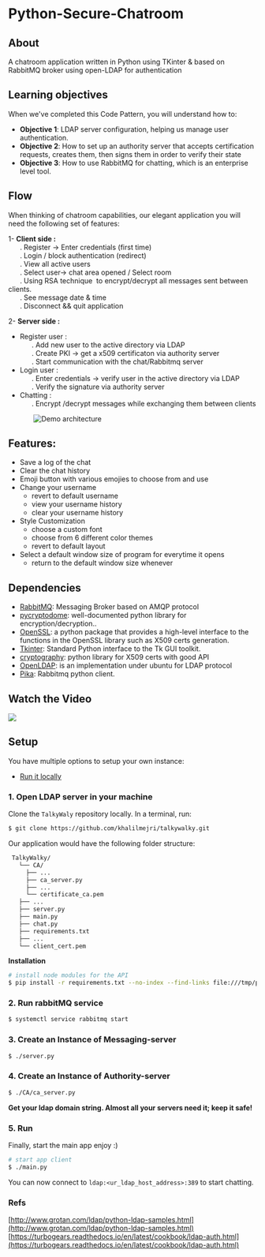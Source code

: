 # Python-Secure-Chatroom

## About

A chatroom application written in Python using TKinter & based on RabbitMQ broker using open-LDAP for authentication

## Learning objectives

When we've completed this Code Pattern, you will understand how to:

- **Objective 1**: LDAP server configuration, helping us manage user authentication.
- **Objective 2**: How to set up an authority server that accepts certification requests, creates them, then signs them in order to verify their state
- **Objective 3**: How to use RabbitMQ for chatting, which is an enterprise level tool.

## Flow

When thinking of chatroom capabilities, our elegant application you will need the following set of features:

1- **Client side :**
<br>&nbsp;&nbsp;&nbsp;&nbsp;&nbsp;&nbsp;. Register -> Enter credentials (first time)
<br>&nbsp;&nbsp;&nbsp;&nbsp;&nbsp;&nbsp;. Login / block authentication (redirect)
<br>&nbsp;&nbsp;&nbsp;&nbsp;&nbsp;&nbsp;. View all active users
<br>&nbsp;&nbsp;&nbsp;&nbsp;&nbsp;&nbsp;. Select user-> chat area opened / Select room
<br>&nbsp;&nbsp;&nbsp;&nbsp;&nbsp;&nbsp;. Using RSA technique  to encrypt/decrypt all messages sent between clients.
<br>&nbsp;&nbsp;&nbsp;&nbsp;&nbsp;&nbsp;. See message date & time
<br>&nbsp;&nbsp;&nbsp;&nbsp;&nbsp;&nbsp;. Disconnect && quit application

2- **Server side :**

- Register user : 
  <br>&nbsp;&nbsp;&nbsp;&nbsp;&nbsp;&nbsp;. Add new user to the active directory via LDAP 
  <br>&nbsp;&nbsp;&nbsp;&nbsp;&nbsp;&nbsp;. Create PKI -> get a x509 certificaton via authority server
  <br>&nbsp;&nbsp;&nbsp;&nbsp;&nbsp;&nbsp;. Start communication with the chat/Rabbitmq server
- Login user :
  <br>&nbsp;&nbsp;&nbsp;&nbsp;&nbsp;&nbsp;. Enter credentials -> verify user in the active directory via LDAP
  <br>&nbsp;&nbsp;&nbsp;&nbsp;&nbsp;&nbsp;. Verify the signature via authority server
- Chatting :
  <br>&nbsp;&nbsp;&nbsp;&nbsp;&nbsp;&nbsp;. Encrypt /decrypt messages while exchanging them between clients

&nbsp;&nbsp;&nbsp;&nbsp;&nbsp;&nbsp;&nbsp;&nbsp;&nbsp;&nbsp;&nbsp;&nbsp; ![Demo architecture](https://i.ibb.co/zx75pzD/arch.png)

## Features:

- Save a log of the chat
- Clear the chat history
- Emoji button with various emojies to choose from and use
- Change your username
  - revert to default username
  - view your username history
  - clear your username history
- Style Customization
  - choose a custom font
  - choose from 6 different color themes
  - revert to default layout
- Select a default window size of program for everytime it opens
  - return to the default window size whenever

## Dependencies

- [RabbitMQ](https://github.com/khalilMejri/TalkyWalky): Messaging Broker based on AMQP protocol
- [pycryptodome](https://github.com/khalilMejri/TalkyWalky): well-documented python library for encryption/decryption..
- [OpenSSL](https://github.com/khalilMejri/TalkyWalky): a python package that provides a high-level interface to the functions in the OpenSSL library such as X509 certs generation.
- [Tkinter](https://github.com/khalilMejri/TalkyWalky): Standard Python interface to the Tk GUI toolkit.
- [cryptography](https://github.com/khalilMejri/TalkyWalky): python library for X509 certs with good API
- [OpenLDAP](https://github.com/khalilMejri/TalkyWalky): is an implementation under ubuntu for LDAP protocol
- [Pika](https://github.com/khalilMejri/TalkyWalky): Rabbitmq python client.

## Watch the Video

[![](https://i.ibb.co/SvDjbvZ/Annotation-2020-01-24-005326.png)](https://drive.google.com/open?id=1h2x8_4kPlm4656Bjh0Pp3KeyIaOd_f4f)

## Setup

You have multiple options to setup your own instance:

- [Run it locally](#run-locally)

### 1. Open LDAP server in your machine

Clone the `TalkyWaly` repository locally. In a terminal, run:

```bash
$ git clone https://github.com/khalilmejri/talkywalky.git
```

Our application would have the following folder structure:

```bash
 TalkyWalky/
   └── CA/
     ├── ...
     ├── ca_server.py
     ├── ...
     └── certificate_ca.pem
   ├── ...
   ├── server.py
   ├── main.py
   ├── chat.py
   ├── requirements.txt
   ├── ...
   └── client_cert.pem

```

**Installation**

```bash
# install node modules for the API
$ pip install -r requirements.txt --no-index --find-links file:///tmp/packages
```

### 2. Run rabbitMQ service

```bash
$ systemctl service rabbitmq start
```

### 3. Create an Instance of Messaging-server

```bash
$ ./server.py
```

### 4. Create an Instance of Authority-server

```bash
$ ./CA/ca_server.py
```

**Get your ldap domain string. Almost all your servers need it; keep it safe!**

### 5. Run

Finally, start the main app enjoy :)

```bash
# start app client
$ ./main.py
```

You can now connect to `ldap:<ur_ldap_host_address>:389` to start chatting.

### Refs

[http://www.grotan.com/ldap/python-ldap-samples.html](http://www.grotan.com/ldap/python-ldap-samples.html)
[https://turbogears.readthedocs.io/en/latest/cookbook/ldap-auth.html](https://turbogears.readthedocs.io/en/latest/cookbook/ldap-auth.html)
